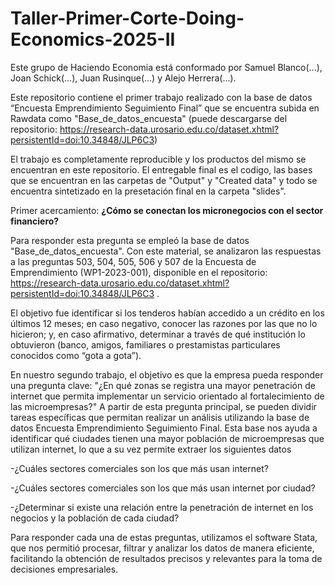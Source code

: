 # Taller-Primer-Corte-Doing-Economics-2025-II
Este grupo de Haciendo Economia está conformado por Samuel Blanco(...), Joan Schick(...), Juan Rusinque(...) y Alejo Herrera(...).

Este repositorio contiene el primer trabajo realizado con la base de datos “Encuesta Emprendimiento Seguimiento Final” que se encuentra subida en Rawdata como "Base_de_datos_encuesta" (puede descargarse del repositorio: https://research-data.urosario.edu.co/dataset.xhtml?persistentId=doi:10.34848/JLP6C3)

El trabajo es completamente reproducible y los productos del mismo se encuentran en este repositorio. El entregable final es el codigo, las bases que se encuentran en las carpetas de "Output" y "Created data" y todo se encuentra sintetizado en la presetación final en la carpeta "slides".

Primer acercamiento:
**¿Cómo se conectan los micronegocios con el sector financiero?**

Para responder esta pregunta se empleó la base de datos "Base_de_datos_encuesta". Con este material, se analizaron las respuestas a las preguntas 503, 504, 505, 506 y 507 de la Encuesta de Emprendimiento (WP1-2023-001), disponible en el repositorio: https://research-data.urosario.edu.co/dataset.xhtml?persistentId=doi:10.34848/JLP6C3 .

El objetivo fue identificar si los tenderos habían accedido a un crédito en los últimos 12 meses; en caso negativo, conocer las razones por las que no lo hicieron; y, en caso afirmativo, determinar a través de qué institución lo obtuvieron (banco, amigos, familiares o prestamistas particulares conocidos como “gota a gota”). 

En nuestro segundo trabajo, el objetivo es que la empresa pueda responder una pregunta clave: "¿En qué zonas se registra una mayor penetración de internet que permita implementar un servicio orientado al fortalecimiento de las microempresas?"
A partir de esta pregunta principal, se pueden dividir tareas específicas que permitan realizar un análisis utilizando la base de datos Encuesta Emprendimiento Seguimiento Final. Esta base nos ayuda a identificar qué ciudades tienen una mayor población de microempresas que utilizan internet, lo que a su vez permite extraer los siguientes datos

  -¿Cuáles sectores comerciales son los que más usan internet?
  
  -¿Cuáles sectores comerciales son los que más usan internet por ciudad?
  
  -¿Determinar si existe una relación entre la penetración de internet en los negocios y la población de cada ciudad?

Para responder cada una de estas preguntas, utilizamos el software Stata, que nos permitió procesar, filtrar y analizar los datos de manera eficiente, facilitando la obtención de resultados precisos y relevantes para la toma de decisiones empresariales.
